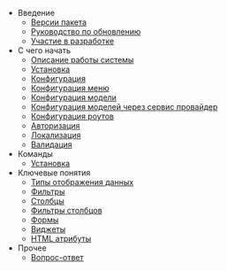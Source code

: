 - Введение  
    - [Версии пакета](releases)
    - [Руководство по обновлению](upgrade)
    - [Участие в разработке](contributions)
- C чего начать
    - [Описание работы системы](global)
    - [Установка](installation)
    - [Конфигурация](configuration)
    - [Конфигурация меню](menu_configuration)
    - [Конфигурация модели](model_configuration)
    - [Конфигурация моделей через сервис провайдер](model_configuration_section)
    - [Конфигурация роутов](routes_configuration)
    - [Авторизация](authentication)
    - [Локализация](localization)
    - [Валидация](validation)
- Команды
    - [Установка](command_install)
- Ключевые понятия
    - [Типы отображения данных](displays)
    - [Фильтры](filters)
    - [Столбцы](columns)
    - [Фильтры столбцов](columnfilters)
    - [Формы](form)
    - [Виджеты](widgets)
    - [HTML атрибуты](html_attributes)
- Прочее
    - [Вопрос-ответ](faq)
